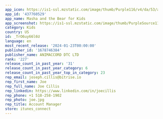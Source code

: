 ```yaml
---
app_icon: https://is1-ssl.mzstatic.com/image/thumb/Purple116/v4/da/53/a2/da53a2bd-28c3-4259-269b-7115f571da88/AppIcon-1x_U007emarketing-0-7-0-85-220.png/1024x1024bb.png
app_id: '437760529'
app_name: Masha and the Bear for Kids
app_screenshot: https://is1-ssl.mzstatic.com/image/thumb/PurpleSource116/v4/21/52/43/215243dc-76ca-7e07-19ec-a278a3a5d222/a2887d40-281b-4775-8901-22318da3526a_01_4K_MB083_Medoviy_Den.04546_-_iPhone_55.png/2208x1242bb.png
category: Kids
country: US
id: _TrO6uy66l6U
language: en
most_recent_release: '2024-01-23T00:00:00'
publisher_id: '1678746384'
publisher_name: ANIMACCORD DTC LTD
rank: '227'
release_count_in_past_year: '31'
release_count_in_past_year_category: 6
release_count_in_past_year_top_in_category: 23
rep_email: joseph.cillis@bitrise.io
rep_first_name: Joe
rep_full_name: Joe Cillis
rep_linkedin: https://www.linkedin.com/in/joecillis
rep_phone: +1 518-258-1902
rep_photo: joe.jpg
rep_title: Account Manager
store: itunes_connect
---
```

